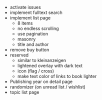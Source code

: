- activate issues
- implement fulltext search
- implement list page
  - 8 items
  - no endless scrolling
  - use pagination
  - masonry
  - title and author
- remove buy button
- reserved
  - similar to kleinanzeigen
  - lightened overlay with dark text
  - icon (flag / cross)
  - make text color of links to book lighter
- Publishing year on detail page
- randomizer (on unread list / wishlist)
- topic list page